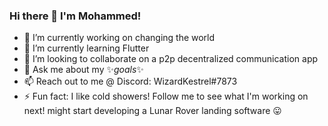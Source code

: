 ### Hi there 👋 I'm Mohammed!
- 🔭 I’m currently working on changing the world
- 🌱 I’m currently learning Flutter
- 👯 I’m looking to collaborate on a p2p decentralized communication app
- 💬 Ask me about my ✨_goals_✨
- 📫 Reach out to me @ Discord: WizardKestrel#7873
- ⚡ Fun fact: I like cold showers!
Follow me to see what I'm working on next! might start developing a Lunar Rover landing software 😛
<!--
**bigb45/bigb45** is a ✨ _special_ ✨ repository because its `README.md` (this file) appears on your GitHub profile.

Here are some ideas to get you started:

- 🔭 I’m currently working on ...
- 🌱 I’m currently learning ...
- 👯 I’m looking to collaborate on ...
- 🤔 I’m looking for help with ...
- 💬 Ask me about ...
- 📫 How to reach me: ...
- 😄 Pronouns: ...
- ⚡ Fun fact: ...
-->

